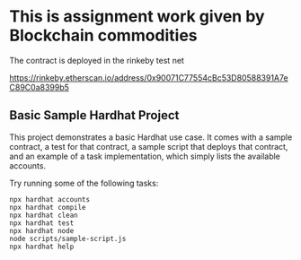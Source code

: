 # This is assignment work given by Blockchain commodities #

The contract is deployed in the rinkeby test net

https://rinkeby.etherscan.io/address/0x90071C77554cBc53D80588391A7eC89C0a8399b5



## Basic Sample Hardhat Project

This project demonstrates a basic Hardhat use case. It comes with a sample contract, a test for that contract, a sample script that deploys that contract, and an example of a task implementation, which simply lists the available accounts.

Try running some of the following tasks:

```shell
npx hardhat accounts
npx hardhat compile
npx hardhat clean
npx hardhat test
npx hardhat node
node scripts/sample-script.js
npx hardhat help
```
